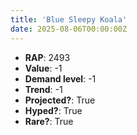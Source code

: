 ```yaml
---
title: 'Blue Sleepy Koala'
date: 2025-08-06T00:00:00Z
---
```

- **RAP**: 2493
- **Value**: -1
- **Demand level**: -1
- **Trend**: -1
- **Projected?**: True
- **Hyped?**: True
- **Rare?**: True

